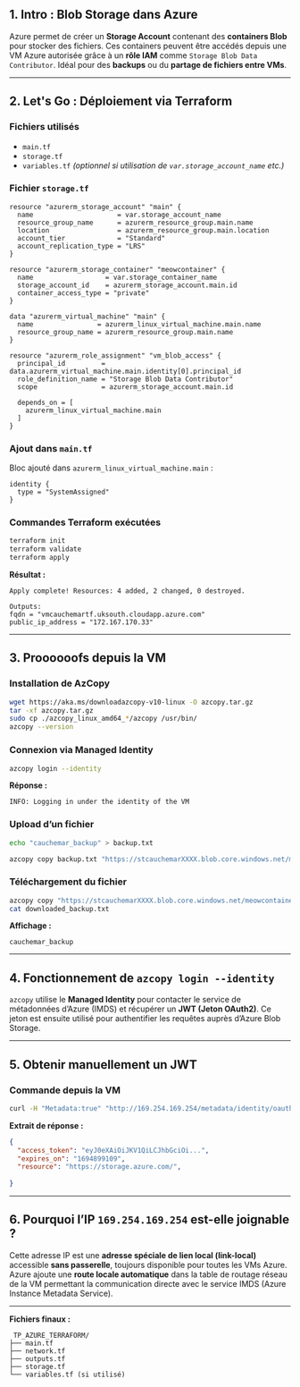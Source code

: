 ## 1.  Intro : Blob Storage dans Azure

Azure permet de créer un **Storage Account** contenant des **containers Blob** pour stocker des fichiers. Ces containers peuvent être accédés depuis une VM Azure autorisée grâce à un **rôle IAM** comme `Storage Blob Data Contributor`. Idéal pour des **backups** ou du **partage de fichiers entre VMs**.

---

## 2.  Let's Go : Déploiement via Terraform

###  Fichiers utilisés

- `main.tf`
- `storage.tf`
- `variables.tf` *(optionnel si utilisation de `var.storage_account_name` etc.)*

###  Fichier `storage.tf`

```hcl
resource "azurerm_storage_account" "main" {
  name                     = var.storage_account_name
  resource_group_name      = azurerm_resource_group.main.name
  location                 = azurerm_resource_group.main.location
  account_tier             = "Standard"
  account_replication_type = "LRS"
}

resource "azurerm_storage_container" "meowcontainer" {
  name                  = var.storage_container_name
  storage_account_id    = azurerm_storage_account.main.id
  container_access_type = "private"
}

data "azurerm_virtual_machine" "main" {
  name                = azurerm_linux_virtual_machine.main.name
  resource_group_name = azurerm_resource_group.main.name
}

resource "azurerm_role_assignment" "vm_blob_access" {
  principal_id         = data.azurerm_virtual_machine.main.identity[0].principal_id
  role_definition_name = "Storage Blob Data Contributor"
  scope                = azurerm_storage_account.main.id

  depends_on = [
    azurerm_linux_virtual_machine.main
  ]
}
```

###  Ajout dans `main.tf`

Bloc ajouté dans `azurerm_linux_virtual_machine.main` :

```hcl
identity {
  type = "SystemAssigned"
}
```

###  Commandes Terraform exécutées

```bash
terraform init
terraform validate
terraform apply
```

 **Résultat :**

```
Apply complete! Resources: 4 added, 2 changed, 0 destroyed.

Outputs:
fqdn = "vmcauchemartf.uksouth.cloudapp.azure.com"
public_ip_address = "172.167.170.33"
```

---

## 3. Proooooofs depuis la VM

###  Installation de AzCopy

```bash
wget https://aka.ms/downloadazcopy-v10-linux -O azcopy.tar.gz
tar -xf azcopy.tar.gz
sudo cp ./azcopy_linux_amd64_*/azcopy /usr/bin/
azcopy --version
```

###  Connexion via Managed Identity

```bash
azcopy login --identity
```

 **Réponse :**
```
INFO: Logging in under the identity of the VM
```

###  Upload d’un fichier

```bash
echo "cauchemar_backup" > backup.txt

azcopy copy backup.txt "https://stcauchemarXXXX.blob.core.windows.net/meowcontainer/backup.txt"
```

###  Téléchargement du fichier

```bash
azcopy copy "https://stcauchemarXXXX.blob.core.windows.net/meowcontainer/backup.txt" ./downloaded_backup.txt
cat downloaded_backup.txt
```

 **Affichage :**
```
cauchemar_backup
```

---

## 4.  Fonctionnement de `azcopy login --identity`

`azcopy` utilise le **Managed Identity** pour contacter le service de métadonnées d’Azure (IMDS) et récupérer un **JWT (Jeton OAuth2)**. Ce jeton est ensuite utilisé pour authentifier les requêtes auprès d’Azure Blob Storage.

---

## 5.  Obtenir manuellement un JWT

###  Commande depuis la VM

```bash
curl -H "Metadata:true" "http://169.254.169.254/metadata/identity/oauth2/token?api-version=2018-02-01&resource=https://storage.azure.com/"
```

 **Extrait de réponse :**
```json
{
  "access_token": "eyJ0eXAiOiJKV1QiLCJhbGciOi...",
  "expires_on": "1694899109",
  "resource": "https://storage.azure.com/",
  
}
```

---

## 6.  Pourquoi l’IP `169.254.169.254` est-elle joignable ?

Cette adresse IP est une **adresse spéciale de lien local (link-local)** accessible **sans passerelle**, toujours disponible pour toutes les VMs Azure. Azure ajoute une **route locale automatique** dans la table de routage réseau de la VM permettant la communication directe avec le service IMDS (Azure Instance Metadata Service).

---

 **Fichiers finaux :**

```
 TP_AZURE_TERRAFORM/
├── main.tf
├── network.tf
├── outputs.tf
├── storage.tf
└── variables.tf (si utilisé)
```


